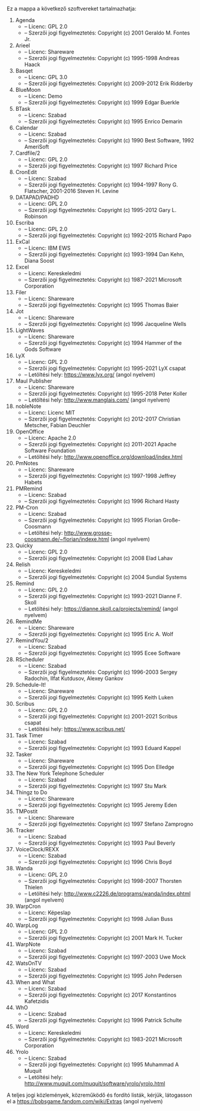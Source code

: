 ﻿Ez a mappa a következő szoftvereket tartalmazhatja:

1. Agenda
   - – Licenc: GPL 2.0
   - – Szerzői jogi figyelmeztetés: Copyright (c) 2001 Geraldo M. Fontes Jr.
2. Arieel
   - – Licenc: Shareware
   - – Szerzői jogi figyelmeztetés: Copyright (c) 1995-1998 Andreas Haack
3. Basqet
   - – Licenc: GPL 3.0
   - – Szerzői jogi figyelmeztetés: Copyright (c) 2009-2012 Erik Ridderby
4. BlueMoon
   - – Licenc: Demo
   - – Szerzői jogi figyelmeztetés: Copyright (c) 1999 Edgar Buerkle
5. BTask
   - – Licenc: Szabad
   - – Szerzői jogi figyelmeztetés: Copyright (c) 1995 Enrico Demarin
6. Calendar
   - – Licenc: Szabad
   - – Szerzői jogi figyelmeztetés: Copyright (c) 1990 Best Software, 1992 AmeriSoft
7. Cardfile/2
   - – Licenc: GPL 2.0
   - – Szerzői jogi figyelmeztetés: Copyright (c) 1997 Richard Price
8. CronEdit
   - – Licenc: Szabad
   - – Szerzői jogi figyelmeztetés: Copyright (c) 1994-1997 Rony G. Flatscher, 2001-2016 Steven H. Levine
9. DATAPAD/PADHD
   - – Licenc: GPL 2.0
   - – Szerzői jogi figyelmeztetés: Copyright (c) 1995-2012 Gary L. Robinson
10. Escriba
    - – Licenc: GPL 2.0
    - – Szerzői jogi figyelmeztetés: Copyright (c) 1992-2015 Richard Papo
11. ExCal
    - – Licenc: IBM EWS
    - – Szerzői jogi figyelmeztetés: Copyright (c) 1993-1994 Dan Kehn, Diana Soost
12. Excel
    - – Licenc: Kereskeledmi
    - – Szerzői jogi figyelmeztetés: Copyright (c) 1987-2021 Microsoft Corporation
13. Filer
    - – Licenc: Shareware
    - – Szerzői jogi figyelmeztetés: Copyright (c) 1995 Thomas Baier
14. Jot
    - – Licenc: Shareware
    - – Szerzői jogi figyelmeztetés: Copyright (c) 1996 Jacqueline Wells
15. LightWaves
    - – Licenc: Shareware
    - – Szerzői jogi figyelmeztetés: Copyright (c) 1994 Hammer of the Gods Software
16. LyX
    - – Licenc: GPL 2.0
    - – Szerzői jogi figyelmeztetés: Copyright (c) 1995-2021 LyX csapat
    - – Letöltési hely: https://www.lyx.org/ (angol nyelvem)
17. Maul Publisher
    - – Licenc: Shareware
    - – Szerzői jogi figyelmeztetés: Copyright (c) 1995-2018 Peter Koller
    - – Letöltési hely: http://www.manglais.com/ (angol nyelvem)
18. nobleNote
    - – Licenc: Licenc MIT
    - – Szerzői jogi figyelmeztetés: Copyright (c) 2012-2017 Christian Metscher, Fabian Deuchler
19. OpenOffice
    - – Licenc: Apache 2.0
    - – Szerzői jogi figyelmeztetés: Copyright (c) 2011-2021 Apache Software Foundation
    - – Letöltési hely: http://www.openoffice.org/download/index.html
20. PmNotes
    - – Licenc: Shareware
    - – Szerzői jogi figyelmeztetés: Copyright (c) 1997-1998 Jeffrey Habets
21. PMRemind
    - – Licenc: Szabad
    - – Szerzői jogi figyelmeztetés: Copyright (c) 1996 Richard Hasty
22. PM-Cron
    - – Licenc: Szabad
    - – Szerzői jogi figyelmeztetés: Copyright (c) 1995 Florian Große-Coosmann
    - – Letöltési hely: http://www.grosse-coosmann.de/~florian/indexe.html (angol nyelvem)
23. Quicky
    - – Licenc: GPL 2.0
    - – Szerzői jogi figyelmeztetés: Copyright (c) 2008 Elad Lahav
24. Relish
    - – Licenc: Kereskeledmi
    - – Szerzői jogi figyelmeztetés: Copyright (c) 2004 Sundial Systems
25. Remind
    - – Licenc: GPL 2.0
    - – Szerzői jogi figyelmeztetés: Copyright (c) 1993-2021 Dianne F. Skoll
    - – Letöltési hely: https://dianne.skoll.ca/projects/remind/ (angol nyelvem)
26. RemindMe
    - – Licenc: Shareware
    - – Szerzői jogi figyelmeztetés: Copyright (c) 1995 Eric A. Wolf
27. RemindYou/2
    - – Licenc: Szabad
    - – Szerzői jogi figyelmeztetés: Copyright (c) 1995 Ecee Software
28. RScheduler
    - – Licenc: Szabad
    - – Szerzői jogi figyelmeztetés: Copyright (c) 1996-2003 Sergey Radochin, Ilfat Kutdusov, Alexey Gankov
29. Schedule-It!
    - – Licenc: Shareware
    - – Szerzői jogi figyelmeztetés: Copyright (c) 1995 Keith Luken
30. Scribus
    - – Licenc: GPL 2.0
    - – Szerzői jogi figyelmeztetés: Copyright (c) 2001-2021 Scribus csapat
    - – Letöltési hely: https://www.scribus.net/
31. Task Timer
    - – Licenc: Szabad
    - – Szerzői jogi figyelmeztetés: Copyright (c) 1993 Eduard Kappel
32. Tasker
    - – Licenc: Shareware
    - – Szerzői jogi figyelmeztetés: Copyright (c) 1995 Don Elledge
33. The New York Telephone Scheduler
    - – Licenc: Szabad
    - – Szerzői jogi figyelmeztetés: Copyright (c) 1997 Stu Mark
34. Thingz to Do
    - – Licenc: Shareware
    - – Szerzői jogi figyelmeztetés: Copyright (c) 1995 Jeremy Eden
35. TMPostit
    - – Licenc: Shareware
    - – Szerzői jogi figyelmeztetés: Copyright (c) 1997 Stefano Zamprogno
36. Tracker
    - – Licenc: Szabad
    - – Szerzői jogi figyelmeztetés: Copyright (c) 1993 Paul Beverly
37. VoiceClock/REXX
    - – Licenc: Szabad
    - – Szerzői jogi figyelmeztetés: Copyright (c) 1996 Chris Boyd
38. Wanda
    - – Licenc: GPL 2.0
    - – Szerzői jogi figyelmeztetés: Copyright (c) 1998-2007 Thorsten Thielen
    - – Letöltési hely: http://www.c2226.de/programs/wanda/index.phtml (angol nyelvem)
39. WarpCron
    - – Licenc: Képeslap
    - – Szerzői jogi figyelmeztetés: Copyright (c) 1998 Julian Buss
40. WarpLog
    - – Licenc: GPL 2.0
    - – Szerzői jogi figyelmeztetés: Copyright (c) 2001 Mark H. Tucker
41. WarpNote
    - – Licenc: Szabad
    - – Szerzői jogi figyelmeztetés: Copyright (c) 1997-2003 Uwe Mock
42. WatsOnTV
    - – Licenc: Szabad
    - – Szerzői jogi figyelmeztetés: Copyright (c) 1995 John Pedersen
43. When and What
    - – Licenc: Szabad
    - – Szerzői jogi figyelmeztetés: Copyright (c) 2017 Konstantinos Kafetzidis
44. WhO
    - – Licenc: Szabad
    - – Szerzői jogi figyelmeztetés: Copyright (c) 1996 Patrick Schulte
45. Word
    - – Licenc: Kereskeledmi
    - – Szerzői jogi figyelmeztetés: Copyright (c) 1983-2021 Microsoft Corporation
46. Yrolo
    - – Licenc: Szabad
    - – Szerzői jogi figyelmeztetés: Copyright (c) 1995 Muhammad A Muquit
    - – Letöltési hely: http://www.muquit.com/muquit/software/yrolo/yrolo.html

A teljes jogi közlemények, közreműködő és fordító listák, kérjük, látogasson el a https://bobsgame.fandom.com/wiki/Extras (angol nyelvem)
